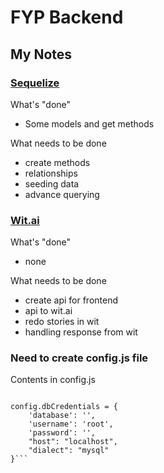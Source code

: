 # FYP Backend

## My Notes
### [Sequelize](http://docs.sequelizejs.com/)

What's "done"
+ Some models and get methods

What needs to be done
+ create methods
+ relationships
+ seeding data
+ advance querying

### [Wit.ai](https://wit.ai/)

What's "done"
+ none

What needs to be done
+ create api for frontend
+ api to wit.ai
+ redo stories in wit
+ handling response from wit

### Need to create config.js file
Contents in config.js

```var config = module.exports = {}

config.dbCredentials = {
    'database': '',
    'username': 'root',
    'password': '',
    "host": "localhost",
    "dialect": "mysql"
}```


